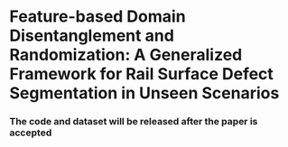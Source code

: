 # Feature-based Domain Disentanglement and Randomization: A Generalized Framework for Rail Surface Defect Segmentation in Unseen Scenarios
### The code and dataset will be released after the paper is accepted
